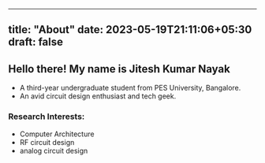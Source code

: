 
---
title: "About"
date: 2023-05-19T21:11:06+05:30
draft: false
---
## Hello there! My name is Jitesh Kumar Nayak

- A third-year undergraduate student from PES University, Bangalore.
- An avid circuit design enthusiast and tech geek.


### Research Interests:

- Computer Architecture
- RF circuit design 
- analog circuit design



